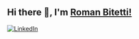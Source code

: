 ## Hi there 👋, I'm [Roman Bitetti!](https://github.com/romanbtt/)

[![LinkedIn](https://img.shields.io/badge/LinkedIn-Me-informational?style=flat-square&logo=linkedin&logoColor=white)](https://www.linkedin.com/in/br3ndonland/)